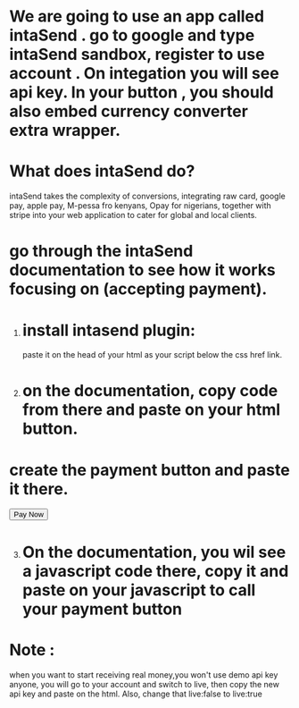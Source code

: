 # We are going to use an app called intaSend . go to google and type intaSend sandbox, register to use account . On integation you will see api key. In your button , you should also embed currency converter extra wrapper.

# What does intaSend do?

intaSend takes the complexity of conversions, integrating raw card, google pay, apple pay, M-pessa fro kenyans, Opay for nigerians, together with stripe into your web application to cater for global and local clients.

# go through the intaSend documentation to see how it works focusing on (accepting payment).

1. # install intasend plugin:
   paste it on the head of your html as your script below the css href link.

<script src="https://unpkg.com/intasend-inlinejs-sdk@4.0.5/build/intasend-inline.js"></script>

2. # on the documentation, copy code from there and paste on your html button.

# create the payment button and paste it there.

<button class="intaSendPayButton" data-amount="10" data-currency="KES">Pay Now</button>

3. # On the documentation, you wil see a javascript code there, copy it and paste on your javascript to call your payment button

# Note :

when you want to start receiving real money,you won't use demo api key anyone, you will go to your account and switch to live, then copy the new api key and paste on the html. Also, change that live:false to live:true
